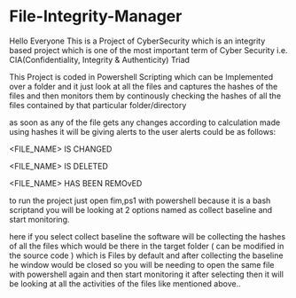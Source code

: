 # File-Integrity-Manager
Hello Everyone This is a Project of CyberSecurity which is an integrity based project which is one of the most important term of Cyber Security i.e. CIA(Confidentiality, Integrity &amp; Authenticity) Triad

This Project is coded in Powershell Scripting which can be 
Implemented over a folder and it just look at all the files and 
captures the hashes of the files and then monitors them by continously 
checking the hashes of all the files contained by that particular folder/directory

as soon as any of the file gets any changes according to calculation made using hashes it will be giving alerts to the user 
alerts could be as follows:

<FILE_NAME> IS CHANGED  

<FILE_NAME> IS DELETED  

<FILE_NAME> HAS BEEN REMOvED  

to run the project just open fim,ps1 with powershell because it is a bash scriptand you will be looking at 2 options named as collect baseline and start monitoring. 

here if you select collect baseline the software will be collecting the hashes of all the files which would be there in the target folder ( can be modified in the source code ) which is Files by default and after collecting the baseline he window would be closed so you will be needing to open the same file with powershell again and then start monitoring it after selecting then it will be looking at all the activities of the files like mentioned above..



